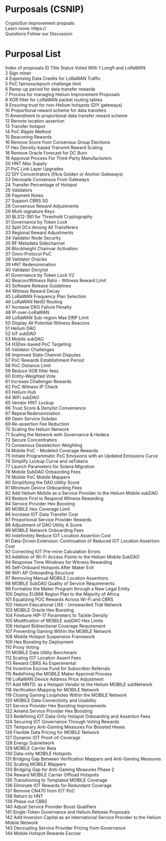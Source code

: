 # Purposals (CSNIP)
CryptoSun improvement propsals <br>
Learn more: <a>https://</a> <br>
Questions Follow our <a>Discussion</a> <br>

# Purposal List
Index of proposals
ID 	Title 	Status 	Voted With
1 	Longfi and LoRaWAN 		
2 	Sign miner 		
4 	Expensing Data Credits for LoRaWAN Traffic 		
5 	PoC fairness/epoch challenge limit 		
6 	Ramp-up period for data transfer rewards 		
7 	Process for managing Helium Improvement Proposals 		
8 	XOR filter for LoRaWAN packet routing tables 		
9 	Ensuring trust for non-Helium hotspots (DIY gateways) 		
10 	Proportional reward scheme for data transfers 		
11 	Amendment to proportional data transfer reward scheme 		
12 	Remote location assertion 		
13 	Transfer hotspot 		
14 	PoC Ripple Method 		
15 	Beaconing Rewards 		
16 	Remove Score from Consensus Group Elections 		
17 	Hex Density-based Transmit Reward Scaling 		
18 	Remove Oracle Forecast for DC Burn 		
19 	Approval Process For Third-Party Manufacturers 		
20 	HNT Max Supply 		
21 	PoC Link Layer Upgrades 		
22 	DIY Concentrators (f/k/a Golden or Anchor Gateways) 		
23 	Decouple Consensus From Gateways 		
24 	Transfer Percentage of Hotspot 		
25 	Validators 		
26 	Payment Notes 		
27 	Support CBRS 5G 		
28 	Consensus Reward Adjustments 		
29 	Multi-signature Keys 		
30 	BLS12-381 for Threshold Cryptography 		
31 	Governance by Token Lock 		
32 	Split DCs Among All Transferers 		
33 	Regional Reward Adjustments 		
34 	Validator Node Security 		
35 	RF Metadata Sidechannel 		
36 	Blockheight Chainvar Activation 		
37 	Omni-Protocol PoC 		
38 	Validator Oracles 		
39 	HNT Redenomination 		
40 	Validator Denylist 		
41 	Governance by Token Lock V2 		
42 	Beacon/Witness Ratio - Witness Reward Limit 		
43 	Software Release Guidelines 		
44 	Witness Reward Decay 		
45 	LoRaWAN Frequency Plan Selection 		
46 	LoRaWAN NetID Routing 		
47 	Increase DKG Failure Penalty 		
48 	IP-over-LoRaWAN 		
49 	LoRaWAN Sub-region Max EIRP Limit 		
50 	Display All Potential Witness Beacons 		
51 	Helium DAO 		
52 	IoT subDAO 		
53 	Mobile subDAO 		
54 	H3Dex-based PoC Targeting 		
55 	Validator Challenges 		
56 	Improved State Channel Disputes 		
57 	PoC Rewards Establishment Period 		
58 	PoC Distance Limit 		
59 	Reduce XOR filter fees 		
60 	Entity-Weighted Vote 		
61 	Increase Challenger Rewards 		
62 	PoC Witness IP Check 		
63 	Helium Hub 		
64 	WiFi subDAO 		
65 	Vendor HNT Lockup 		
66 	Trust Score & Denylist Convenience 		
67 	Repeal Redenomination 		
68 	Open Service Subdao 		
69 	Re-assertion Fee Reduction 		
70 	Scaling the Helium Network 		
71 	Scaling the Network with Governance & Hedera 		
72 	Secure Concentrators 		
73 	Consensus Deselection Weighting 		
74 	Mobile PoC - Modeled Coverage Rewards 		
75 	Initiate Programmatic PoC Emissions with an Updated Emissions Curve 		
76 	Simplify Lockup Curve and veTokens 		
77 	Launch Parameters for Solana Migration 		
78 	Mobile SubDAO Onbaording Fees 		
79 	Mobile PoC Mobile Mappers 		
80 	Simplifying the DAO Utility Score 		
81 	Minimum Device Onboarding Fees 		
82 	Add Helium Mobile as a Service Provider to the Helium Mobile subDAO 		
83 	Restore First to Respond Witness Rewarding 		
84 	Service Provider Hex Boosting 		
85 	MOBILE Hex Coverage Limit 		
86 	Increase IOT Data Transfer Cost 		
87 	Proportional Service Provider Rewards 		
88 	Adjustment of DAO Utility A Score 		
89 	MOBILE Network Onboarding Fees 		
90 	Indefinitely Reduce IOT Location Assertion Cost 		
91 	Data-Driven Extension: Continuation of Reduced IOT Location Assertion Cost 		
92 	Correcting IOT Pre-mine Calculation Errors 		
93 	Addition of Wi-Fi Access Points to the Helium Mobile SubDAO 		
94 	Response Time Windows for Witness Rewarding 		
95 	Self-Onboard Hotspots After Maker Exit 		
96 	WiFi AP Onboarding Structure 		
97 	Removing Manual MOBILE Location Assertions 		
98 	MOBILE SubDAO Quality of Service Requirements 		
99 	Formalize the Maker Program through a New Legal Entity 		
100 	Deploy EU868 Region Plan to the Majority of Africa 		
101 	Equalizing POC Rewards Across Wi-Fi and CBRS 		
102 	Helium Educational LNS - Unrewarded Trial Network 		
103 	MOBILE Oracle Hex Boosting 		
104 	Finetune HIP-17 Parameters to Tackle Density 		
105 	Modification of MOBILE subDAO Hex Limits 		
106 	Hotspot Bidirectional Coverage Requirement 		
107 	Preventing Gaming Within the MOBILE Network 		
108 	Mobile Hotspot Suspension Framework 		
109 	Hex Boosting by Deployment 		
110 	Proxy Voting 		
111 	MOBILE Data Utility Benchmark 		
112 	Scaling IOT Location Assert Fees 		
113 	Reward CBRS As Experimental 		
114 	Incentive Escrow Fund for Subscriber Referrals 		
115 	Redefining the MOBILE Maker Approval Process 		
116 	LoRaWAN Device Address Price Adjustment 		
117 	Add MNTD. as a Hotspot Vendor to the Helium MOBILE subNetwork 		
118 	Verification Mapping for MOBILE Network 		
119 	Closing Gaming Loopholes Within the MOBILE Network 		
120 	MOBILE Data Connectivity and Usability 		
121 	Service Provider Hex Boosting Improvements 		
122 	Amend Service Provider Hex Boosting 		
123 	Redefining IOT Data-Only Hotspot Onboarding and Assertion Fees 		
124 	Securing IOT Governance Through Voting Rewards 		
125 	Temporary Anti-Gaming Measures For Boosted Hexes 		
126 	Flexible Data Pricing for MOBILE Network 		
127 	Dynamic IOT Proof-of-Coverage 		
128 	Energy Subnetwork 		
129 	MOBILE Carrier Beta 		
130 	Data-only MOBILE Hotspots 		
131 	Bridging Gap Between Verification Mappers and Anti-Gaming Measures 		
132 	Scaling MOBILE Mappers 		
133 	Bridging Gap for Anti-Gaming Measures Phase 2 		
134 	Reward MOBILE Carrier Offload Hotspots 		
135 	Transitioning to Templated MOBILE Coverage 		
136 	Eliminate IOT Rewards for Redundant Coverage 		
137 	Remove CN470 from IOT PoC 		
138 	Return to HNT 		
139 	Phase out CBRS 		
140 	Adjust Service Provider Boost Qualifiers 		
141 	Single-Token Governance and Helium Release Proposals 		
142 	Add Inversion Capital as an International Service Provider to the Helium Mobile Network 		
143 	Decoupling Service Provider Pricing from Governance 		
144 	Mobile Hotspot Rewards Escrow 		
